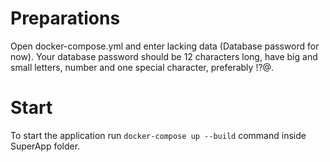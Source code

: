 <h1>
    Preparations
</h1>
Open docker-compose.yml and enter lacking data (Database password for now). Your database password should be 12 characters long, have big and small letters, number and one special character, preferably !?@.
<h1>Start</h1>
To start the application run <code>docker-compose up --build</code> command inside SuperApp folder.

